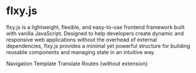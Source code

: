 # flxy.js
flxy.js is a lightweight, flexible, and easy-to-use frontend framework built with vanilla JavaScript. Designed to help developers create dynamic and responsive web applications without the overhead of external dependencies, flxy.js provides a minimal yet powerful structure for building reusable components and managing state in an intuitive way.

Navigation
Template
Translate
Routes {without extension}
